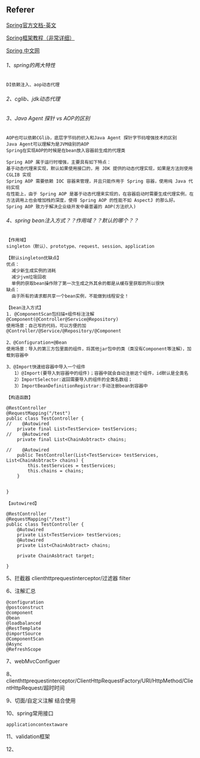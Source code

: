 ## Referer

[Spring官方文档-英文](https://spring.io/)

[Spring框架教程（非常详细）](http://c.biancheng.net/spring/)

[Spring 中文网](https://springref.com/)

###### 1、spring的两大特性

```
DI依赖注入、aop动态代理
```

###### 2、cglib、jdk动态代理

###### 3、Java Agent  探针 vs AOP的区别

```
AOP也可以依赖CGlib，底层字节码的织入和Java Agent 探针字节码增强技术的区别
Java Agent可以理解为是JVM级别的AOP
Spring在实现AOP的时候是在bean放入容器前生成的代理类

Spring AOP 属于运行时增强，主要具有如下特点：
基于动态代理来实现，默认如果使用接口的，用 JDK 提供的动态代理实现，如果是方法则使用 CGLIB 实现
Spring AOP 需要依赖 IOC 容器来管理，并且只能作用于 Spring 容器，使用纯 Java 代码实现
在性能上，由于 Spring AOP 是基于动态代理来实现的，在容器启动时需要生成代理实例，在方法调用上也会增加栈的深度，使得 Spring AOP 的性能不如 AspectJ 的那么好。
Spring AOP 致力于解决企业级开发中最普遍的 AOP(方法织入)
```

###### 4、spring bean注入方式？？作用域？？默认的哪个？？

```
【作用域】
singleton（默认）、prototype、request、session、application

【默认singleton优缺点】
优点：
  减少新生成实例的消耗
  减少jvm垃圾回收
  单例的获取bean操作除了第一次生成之外其余的都是从缓存里获取的所以很快
缺点：
  由于所有的请求都共享一个bean实例，不能做到线程安全！

【bean注入方式】
1. @ComponentScan包扫描+组件标注注解@Component(@Controller@Service@Repository)
使用场景：自己写的代码，可以方便的加@Controller/@Service/@Repository/@Component

2、@Configuration+@Bean   
使用场景：导入的第三方包里面的组件，将其他jar包中的类（类没有Component等注解），加载到容器中

3、@Import快速给容器中导入一个组件
   1）@Import(要导入到容器中的组件)；容器中就会自动注册这个组件，id默认是全类名
   2）ImportSelector:返回需要导入的组件的全类名数组；
   3）ImportBeanDefinitionRegistrar:手动注册bean到容器中

【构造函数】
 
@RestController
@RequestMapping("/test")
public class TestController {
//    @Autowired
    private final List<TestService> testServices;
//    @Autowired
    private final List<ChainAsbtract> chains;
 
//    @Autowired
    public TestController(List<TestService> testServices, List<ChainAsbtract> chains) {
        this.testServices = testServices;
        this.chains = chains;
    }
 
    
}

【autowired】

@RestController
@RequestMapping("/test")
public class TestController {
    @Autowired
    private List<TestService> testServices;
    @Autowired
    private List<ChainAsbtract> chains;
 
    private ChainAsbtract target;
 
}
```





5、拦截器 clienthttprequestinterceptor/过滤器 filter

6、注解汇总

```
@configuration
@postconstruct 
@component
@bean
@loadbalanced
@RestTemplate
@importSource
@ComponentScan
@Async
@RefreshScope
```









7、webMvcConfiguer

8、clienthttprequestinterceptor/ClientHttpRequestFactory/URI/HttpMethod/ClientHttpRequest/超时时间

9、切面/自定义注解 结合使用

10、spring常用接口

```
applicationcontextaware
```

11、validation框架

12、



